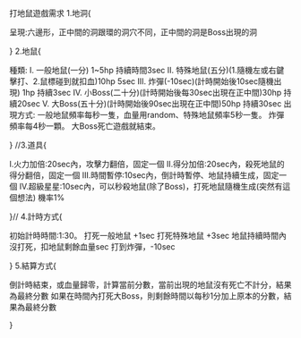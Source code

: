 打地鼠遊戲需求
1.地洞{

  呈現:六邊形，正中間的洞跟環的洞穴不同，正中間的洞是Boss出現的洞
  
}
2.地鼠{

  種類:
      I.    一般地鼠(一分) 1~5hp 持續時間3sec
      II.   特殊地鼠(五分)(1.隨機左或右鍵擊打、2.鼠標碰到就扣血)10hp 5sec
      III.  炸彈(-10sec)(計時開始後10sec隨機出現) 1hp 持續3sec
      IV.   小Boss(二十分)(計時開始後每30sec出現在正中間)30hp 持續20sec
      V.    大Boss(五十分)(計時開始後90sec出現在正中間)50hp 持續30sec
  出現方式:
    一般地鼠頻率每秒一隻，血量用random、特殊地鼠頻率5秒一隻。
    炸彈頻率每4秒一顆。
    大Boss死亡遊戲就結束。
  
}
//3.道具{

  I.火力加倍:20sec內，攻擊力翻倍，固定一個
  II.得分加倍:20sec內，殺死地鼠的得分翻倍，固定一個
  III.時間暫停:10sec內，倒計時暫停、地鼠持續生成，固定一個
  IV.超級星星:10sec內，可以秒殺地鼠(除了Boss)，打死地鼠隨機生成(突然有這個想法) 機率1%
  
}//
4.計時方式{

  初始計時時間:1:30。
  打死一般地鼠 +1sec 打死特殊地鼠 +3sec
  地鼠持續時間內沒打死，扣地鼠剩餘血量sec
  打到炸彈，-10sec
  
}
5.結算方式{

  倒計時結束，或血量歸零，計算當前分數，當前出現的地鼠沒有死亡不計分，結果為最終分數
  如果在時間內打死大Boss，則剩餘時間以每秒1分加上原本的分數，結果為最終分數
  
}
